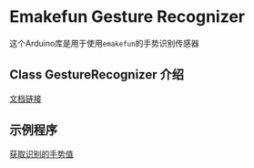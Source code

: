 # Emakefun Gesture Recognizer

这个Arduino库是用于使用`emakefun`的手势识别传感器

## Class GestureRecognizer 介绍

[文档链接](https://emakefun-arduino-library.github.io/emakefun_gesture_recognizer/class_gesture_recognizer.html)

## 示例程序

[获取识别的手势值](https://emakefun-arduino-library.github.io/emakefun_gesture_recognizer/get_gesture_8ino-example.html)
